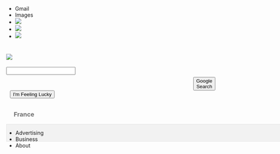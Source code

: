 <!DOCTYPE html>

<html>
<head>
  <title></title>
  <meta charset="utf-8">
  <link rel="stylesheet" type="text/css" href="style.css">

</head>
<body>

<div>
  <div id="nav">
    <ul id="mainlist">
    <li>Gmail</li>
    <li>Images</li>
    <li><img id="mg" src="images/icon.jpg"></li>
    <li><img id="mg" src="images/bell.jpg"></li>
    <li><img id="mg" src="images/account.jpg"></li>
  </ul>

  </div>

  <h1><img id="google" src="images/google.jpg"></h1>

<div>
  <input type="text" name="">

  <div style="margin-top: -36px;margin-left: 850px;">
    <img style="height:28px;cursor: pointer;" src="images/micro.jpg">
  </div>
</div>

<button style="margin-left: 500px;"> Google Search</button>
<button style="margin-left: 10px;"> I'm Feeling Lucky</button>

<div id="footer">
  <h3 style="color: #6f6f6f;padding-left: 20px;padding-top: 10px;">   France</h3>
  
</div>

<div style="height: 45px;width:1363px;background-color: #f2f2f2;border: 1px solid #e4e4e4;">
  <ul id="secondlist">
    <li>Advertising</li>
    <li>Business</li>
    <li>About</li>
    <li style="margin-left: 920px; Privacy</li>
    <li>Terms</li>
    <li>Setting</li>
  </ul>
</div>

</body>
</html>
